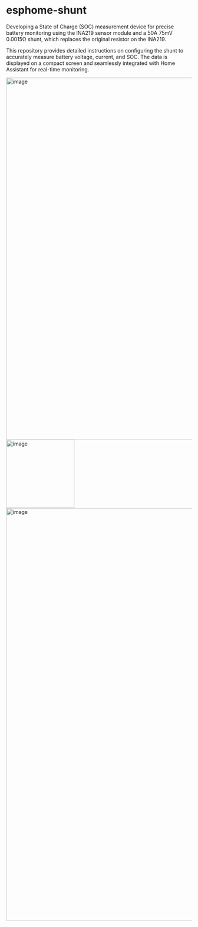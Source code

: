 # esphome-shunt
Developing a State of Charge (SOC) measurement device for precise battery monitoring using the INA219 sensor module and a 50A 75mV 0.0015Ω shunt, which replaces the original resistor on the INA219.

This repository provides detailed instructions on configuring the shunt to accurately measure battery voltage, current, and SOC. The data is displayed on a compact screen and seamlessly integrated with Home Assistant for real-time monitoring.



<img width="982" alt="image" src="https://github.com/user-attachments/assets/a69d2441-3113-408e-8b0b-b756259e287e" />


<img width="185" alt="image" src="https://github.com/user-attachments/assets/c8e63d39-a352-4139-9557-a8748638f5be" />

<img width="1119" alt="image" src="https://github.com/user-attachments/assets/0b44785f-c68f-4123-b2fb-8197f2f0b433" />
